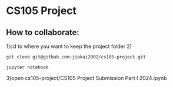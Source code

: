 # CS105 Project

## How to collaborate:  

1)cd to where you want to keep the project folder
2)
```
git clone git@github.com:jiakai2002/cs105-project.git
```
```
jupyter notebook
```
3)open cs105-project/CS105 Project Submission Part I 2024.ipynb
